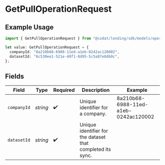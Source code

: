 # GetPullOperationRequest

## Example Usage

```typescript
import { GetPullOperationRequest } from "@codat/lending/sdk/models/operations";

let value: GetPullOperationRequest = {
  companyId: "8a210b68-6988-11ed-a1eb-0242ac120002",
  datasetId: "6c530ee1-521e-40f1-8d95-5c5a87e8db0c",
};
```

## Fields

| Field                                                      | Type                                                       | Required                                                   | Description                                                | Example                                                    |
| ---------------------------------------------------------- | ---------------------------------------------------------- | ---------------------------------------------------------- | ---------------------------------------------------------- | ---------------------------------------------------------- |
| `companyId`                                                | *string*                                                   | :heavy_check_mark:                                         | Unique identifier for a company.                           | 8a210b68-6988-11ed-a1eb-0242ac120002                       |
| `datasetId`                                                | *string*                                                   | :heavy_check_mark:                                         | Unique identifier for the dataset that completed its sync. |                                                            |